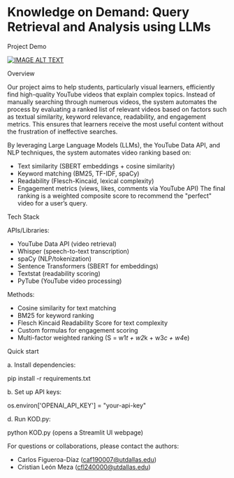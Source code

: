 # Knowledge on Demand: Query Retrieval and Analysis using LLMs

Project Demo

[![IMAGE ALT TEXT]([http://img.youtube.com/vi/YOUTUBE_VIDEO_ID_HERE/0.jpg)](http://www.youtube.com/watch?v=YOUTUBE_VIDEO_ID_HERE](https://www.youtube.com/watch?v=b65aknqQKX4) "NLP Demo")

Overview

Our project aims to help students, particularly visual learners, efficiently find high-quality YouTube videos that explain complex topics. Instead of manually searching through numerous videos, the system automates the process by evaluating a ranked list of relevant videos based on factors such as textual similarity, keyword relevance, readability, and engagement metrics. This ensures that learners receive the most useful content without the frustration of ineffective searches. 

 By leveraging Large Language Models (LLMs), the YouTube Data API, and NLP techniques, the system automates video ranking based on:
- Text similarity (SBERT embeddings + cosine similarity)
- Keyword matching (BM25, TF-IDF, spaCy)
- Readability (Flesch-Kincaid, lexical complexity)
- Engagement metrics (views, likes, comments via YouTube API)
The final ranking is a weighted composite score to recommend the "perfect" video for a user’s query.

Tech Stack

APIs/Libraries:
- YouTube Data API (video retrieval)
- Whisper (speech-to-text transcription)
- spaCy (NLP/tokenization)
- Sentence Transformers (SBERT for embeddings)
- Textstat (readability scoring)
- PyTube (YouTube video processing)

Methods:

- Cosine similarity for text matching
- BM25 for keyword ranking
- Flesch Kincaid Readability Score for text complexity
- Custom formulas for engagement scoring
- Multi-factor weighted ranking (S = w1*t + w2*k + w3*c + w4*e)

Quick start

a. Install dependencies:

   pip install -r requirements.txt
  
b. Set up API keys:

   os.environ['OPENAI_API_KEY'] = "your-api-key"
   
d. Run KOD.py:

   python KOD.py (opens a Streamlit UI webpage)

For questions or collaborations, please contact the authors:
- Carlos Figueroa-Díaz (caf190007@utdallas.edu)
- Cristian León Meza (cfl240000@utdallas.edu) 
